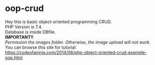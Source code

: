 # oop-crud
Hey this is basic object-oriented programming CRUD.  
PHP Version is 7.4.  
Database is inside DBfile.  
**IMPORTANT!!**  
*Permission the images folder. Otherwise, the image upload will not work.*
You can browse this site for tutorial:  
https://codeofaninja.com/2014/06/php-object-oriented-crud-example-oop.html
